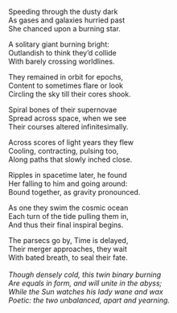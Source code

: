 Speeding through the dusty dark<br>
As gases and galaxies hurried past<br>
She chanced upon a burning star.<br>

A solitary giant burning bright:<br>
Outlandish to think they’d collide<br>
With barely crossing worldlines.<br>

They remained in orbit for epochs,  <br> 
Content to sometimes flare or look<br>
Circling the sky till their cores shook.<br>

Spiral bones of their supernovae<br>
Spread across space, when we see<br>
Their courses altered infinitesimally.<br>

Across scores of light years they flew<br>
Cooling, contracting, pulsing too,<br>
Along paths that slowly inched close.<br>

Ripples in spacetime later, he found<br>
Her falling to him and going around:<br>
Bound together, as gravity pronounced.<br>

As one they swim the cosmic ocean<br>
Each turn of the tide pulling them in,<br>
And thus their final inspiral begins.<br>

The parsecs go by, Time is delayed,<br>
Their merger approaches, they wait <br>
With bated breath, to seal their fate.<br>
<br>
*Though densely cold, this twin binary burning*<br>
*Are equals in form, and will unite in the abyss;*<br>
*While the Sun watches his lady wane and wax* <br>
*Poetic: the two unbalanced, apart and yearning.*<br>










 


 








